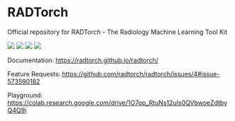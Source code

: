 
# RADTorch

Official repository for RADTorch - The Radiology Machine Learning Tool Kit

![](https://img.shields.io/badge/stable%20version-0.1.0-blue)
![](https://img.shields.io/badge/nightly%20version-0.1.1-yellow)
![](https://img.shields.io/badge/dependencies-up%20to%20date-brightgreen)
![](https://img.shields.io/badge/license-MIT-green)

Documentation: https://radtorch.github.io/radtorch/

Feature Requests: https://github.com/radtorch/radtorch/issues/4#issue-573590182

Playground: https://colab.research.google.com/drive/1O7op_RtuNs12uIs0QVbwoeZdtbyQ4Q9i
